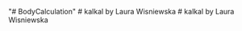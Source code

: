 "# BodyCalculation" 
#   k a l k a l   b y   L a u r a   W i s n i e w s k a  
 #   k a l k a l   b y   L a u r a   W i s n i e w s k a  
 